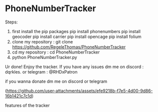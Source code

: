 # PhoneNumberTracker
Steps:
1. first install the pip packages
pip install phonenumbers
pip install geocoder
pip install carrier
pip install opencage
pip install folium
2. clone my repository : git clone https://github.com/RegeleThomas/PhoneNumberTracker
3. cd my repository : cd PhoneNumberTracker
4. python PhoneNumberTracker.py

Ur done! Enjoy the tracker. If you have any issues dm me on discord : dqrkles.
or telegram : @RHDxPatron

if you wanna donate dm me on discord or telegram

(https://github.com/user-attachments/assets/efe9218b-f7e5-4d00-9d86-16b1421c7c1d)

features of the tracker

